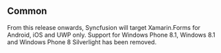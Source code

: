 ## Common

From this release onwards, Syncfusion will target Xamarin.Forms for Android, iOS and UWP only. Support for Windows Phone 8.1, Windows 8.1 and Windows Phone 8 Silverlight has been removed.
